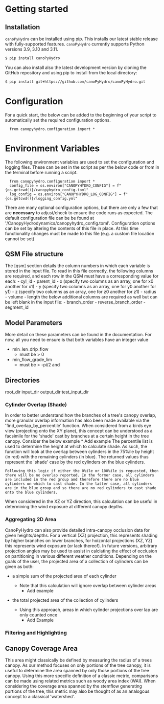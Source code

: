 # Getting started

## Installation

`canoPyHydro` can be installed using pip. This installs our latest stable release with fully-supported features. `canoPyHydro` currently supports Python versions 3.9, 3.10 and 3.11.

```bash
$ pip install canoPyHydro
```

You can also install also the latest development version by cloning the GitHub repository and using pip to install from the local directory:

```bash
$ pip install git+https://github.com/canoPyHydro/canoPyHydro.git
```

# Configuration

For a quick start, the below can be added to the beginning of your script to automatically set the required configuration options.

```{python}
  from canopyhydro.configuration import *
```
# Environment Variables
The following environment variables are used to set the configuration and logging files. These can be set in the script as per the below code or from in the terminal before running a script.

```{python}
  from canopyhydro.configuration import *
  config_file = os.environ["CANOPYHYDRO_CONFIG"] = f"{os.getcwd()}/canopyhydro_config.toml"
  log_config = os.environ["CANOPYHYDRO_LOG_CONFIG"] = f"{os.getcwd()}/logging_config.yml"
```

There are many optional configuration options, but there are only a few that are **necessary** to adjust/check
to ensure the code runs as expected.
The default configuration file can be be found at '/CanopyHydrodynamics/canopyhydro_config.toml'. Configuration options can be set by altering the contents of this file in place. At this time functionality changes must be made to this file (e.g. a custom file location cannot be set)

## QSM File structure
The [qsm] section details the column numbers in which each variable is stored in the input file. To read in this file correctly,
the following columns are required, and each row in the QSM must have a corresponding value for each:
        - cyl_id
        - parent_id
        - x (specify two columns as an array, one for x0 another for x1)
        - y (specify two columns as an array, one for y0 another for y1)
        - z (specify two columns as an array, one for z0 another for z1)
        - radius
        - volume
        - length
the below additional columns are required as well but can be left blank in the input file:
        - branch_order
        - reverse_branch_order
        - segment_id
## Model Parameters
More detail on these parameters can be found in the documentation. For now, all you need to ensure is that both
variables have an integer value
- min_len_drip_flow
    - must be > 0
- min_flow_grade_lim
    - must be > -pi/2 and

## Directories
root_dir
input_dir
output_dir
test_input_dir



### Cylinder Overlap (Shade)

In order to better understand how the branches of a tree's canopy overlap, more granular overlap information has also been made available via the 'find_overlap_by_percentile' function.
When considered from a birds eye view (projecting onto the XY plane), this concept can be understood as a facsimile for the 'shade' cast by branches at a certain height in the tree canopy.
Consider the below example \* Add example
The percentile list is used to determine the height at which to calculate shade. As such, the function will look at the overlap between cylinders in the 75%ile by height (in red) with the remaining cylinders (in blue). The returned values thus represent the 'shade' case by the red cylinders on the blue cylinders.

    Following this logic if either the 0%ile or 100%ile is requested, then there will be no overlap reported. In the former case, all cylinders are included in the red group and therefore there are no blue cylinders on which to cast shade. In the latter case, all cylinders are in the blue group and so there are no red cylinders to cast shade onto the blue cylinders.

When considered in the XZ or YZ direction, this calculation can be useful in determining the wind exposure at different canopy depths.

### Aggregating 2D Area

CanoPyHydro can also provide detailed intra-canopy occlusion data for given heights/depths. For a vertical (XZ) projection, this represents shading by higher branches on lower branches, for hoizontal projections (XZ, YZ) this represents wind exposure (or lack thereof). In future versions, arbitrary projection angles may be used to assist in calclating the effect of occlusion on partitioning in various different weather conditions.
Depending on the goals of the user, the projected area of a collection of cylinders can be given as both:

- a simple sum of the projected area of each cylinder

  - Note that this calculation will ignore overlap between cylinder areas
    - Add example

- the total projected area of the collection of cylinders

  - Using this approach, areas in which cylinder projections over lap are only counted once
    - Add Example

### Filtering and Highlighting

## Canopy Coverage Area

This area might classically be defined by measuring the radius of a trees canopy. As our method focuses on only portions of the tree canopy, it is useful to determine the area spanned by only those portions of the tree canopy. Using this more specific definition of a classic metric, comparisons can be made using related metrics such as woody area index (WAI).
When considering the coverage area spanned by the stemflow generating portions of the tree, this metric may also be thought of as an analogous concept to a classical 'watershed'.
